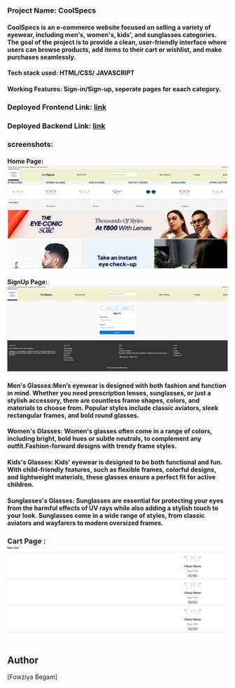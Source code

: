 ### Project Name: CoolSpecs

#### CoolSpecs is an e-commerce website focused on selling a variety of eyewear, including men's, women's, kids', and sunglasses categories. The goal of the project is to provide a clean, user-friendly interface where users can browse products, add items to their cart or wishlist, and make purchases seamlessly.

#### Tech stack used: HTML/CSS/ JAVASCRIPT

#### Working Features: Sign-in/Sign-up, seperate pages for eaach category.

### Deployed Frontend Link: [link](https://fowziya01.github.io/CoolSpecs/)

### Deployed Backend Link: [link](https://shine-ballistic-vessel.glitch.me)

### screenshots:

#### Home Page: ![HomePage](https://raw.githubusercontent.com/fowziya01/CoolSpecs/main/images/screenshot/homepage.png)


#### SignUp Page: ![signupPage](https://raw.githubusercontent.com/fowziya01/CoolSpecs/main/images/screenshot/SignUp.png)

#### Men's Glasses:Men’s eyewear is designed with both fashion and function in mind. Whether you need prescription lenses, sunglasses, or just a stylish accessory, there are countless frame shapes, colors, and materials to choose from. Popular styles include classic aviators, sleek rectangular frames, and bold round glasses. 

#### Women's Glasses: Women's glasses often come in a range of colors, including bright, bold hues or subtle neutrals, to complement any outfit.Fashion-forward designs with trendy frame styles.

#### Kids's Glasses: Kids' eyewear is designed to be both functional and fun. With child-friendly features, such as flexible frames, colorful designs, and lightweight materials, these glasses ensure a perfect fit for active children.

#### Sunglasses's Glasses: Sunglasses are essential for protecting your eyes from the harmful effects of UV rays while also adding a stylish touch to your look. Sunglasses come in a wide range of styles, from classic aviators and wayfarers to modern oversized frames.

### Cart  Page : ![Cart](https://raw.githubusercontent.com/fowziya01/CoolSpecs/main/images/screenshot/cart.png )

 ## Author 
 [Fowziya Begam]
